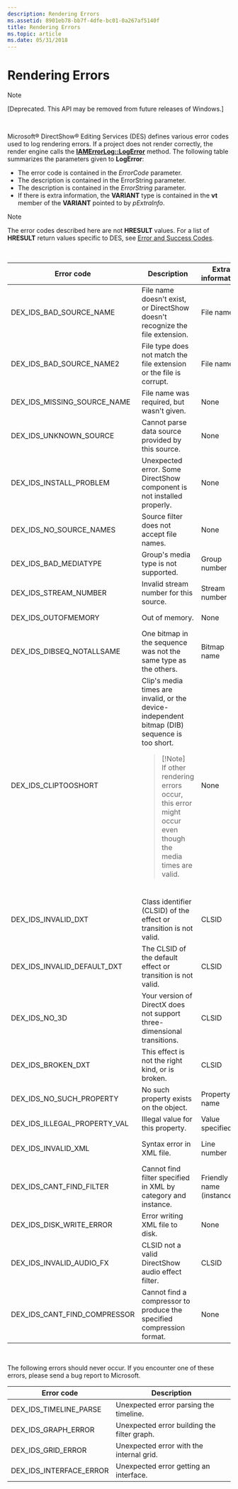 ```yaml
---
description: Rendering Errors
ms.assetid: 8901eb78-bb7f-4dfe-bc01-0a267af5140f
title: Rendering Errors
ms.topic: article
ms.date: 05/31/2018
---
```


# Rendering Errors

> [!Note]  
> \[Deprecated. This API may be removed from future releases of Windows.\]

 

Microsoft® DirectShow® Editing Services (DES) defines various error codes used to log rendering errors. If a project does not render correctly, the render engine calls the [**IAMErrorLog::LogError**](iamerrorlog-logerror.md) method. The following table summarizes the parameters given to **LogError**:

-   The error code is contained in the *ErrorCode* parameter.
-   The description is contained in the ErrorString parameter.
-   The description is contained in the *ErrorString* parameter.
-   If there is extra information, the **VARIANT** type is contained in the **vt** member of the **VARIANT** pointed to by *pExtraInfo*.

> [!Note]  
> The error codes described here are not **HRESULT** values. For a list of **HRESULT** return values specific to DES, see [Error and Success Codes](error-and-success-codes.md).

 



<table>
<colgroup>
<col style="width: 25%" />
<col style="width: 25%" />
<col style="width: 25%" />
<col style="width: 25%" />
</colgroup>
<thead>
<tr class="header">
<th>Error code</th>
<th>Description</th>
<th>Extra information</th>
<th>Variant type</th>
</tr>
</thead>
<tbody>
<tr class="odd">
<td>DEX_IDS_BAD_SOURCE_NAME</td>
<td>File name doesn't exist, or DirectShow doesn't recognize the file extension.</td>
<td>File name</td>
<td><strong>BSTR</strong></td>
</tr>
<tr class="even">
<td>DEX_IDS_BAD_SOURCE_NAME2</td>
<td>File type does not match the file extension or the file is corrupt.</td>
<td>File name</td>
<td><strong>BSTR</strong></td>
</tr>
<tr class="odd">
<td>DEX_IDS_MISSING_SOURCE_NAME</td>
<td>File name was required, but wasn't given.</td>
<td>None</td>
<td>Not applicable</td>
</tr>
<tr class="even">
<td>DEX_IDS_UNKNOWN_SOURCE</td>
<td>Cannot parse data source provided by this source.</td>
<td>None</td>
<td>Not applicable</td>
</tr>
<tr class="odd">
<td>DEX_IDS_INSTALL_PROBLEM</td>
<td>Unexpected error. Some DirectShow component is not installed properly.</td>
<td>None</td>
<td>Not applicable</td>
</tr>
<tr class="even">
<td>DEX_IDS_NO_SOURCE_NAMES</td>
<td>Source filter does not accept file names.</td>
<td>None</td>
<td>Not applicable</td>
</tr>
<tr class="odd">
<td>DEX_IDS_BAD_MEDIATYPE</td>
<td>Group's media type is not supported.</td>
<td>Group number</td>
<td><strong>int</strong></td>
</tr>
<tr class="even">
<td>DEX_IDS_STREAM_NUMBER</td>
<td>Invalid stream number for this source.</td>
<td>Stream number</td>
<td><strong>int</strong></td>
</tr>
<tr class="odd">
<td>DEX_IDS_OUTOFMEMORY</td>
<td>Out of memory.</td>
<td>None</td>
<td>Not applicable</td>
</tr>
<tr class="even">
<td>DEX_IDS_DIBSEQ_NOTALLSAME</td>
<td>One bitmap in the sequence was not the same type as the others.</td>
<td>Bitmap name</td>
<td><strong>BSTR</strong></td>
</tr>
<tr class="odd">
<td>DEX_IDS_CLIPTOOSHORT</td>
<td>Clip's media times are invalid, or the device-independent bitmap (DIB) sequence is too short.
<blockquote>
[!Note]<br />
If other rendering errors occur, this error might occur even though the media times are valid.
</blockquote>
<br/></td>
<td>None</td>
<td>Not applicable</td>
</tr>
<tr class="even">
<td>DEX_IDS_INVALID_DXT</td>
<td>Class identifier (CLSID) of the effect or transition is not valid.</td>
<td>CLSID</td>
<td><strong>BSTR</strong></td>
</tr>
<tr class="odd">
<td>DEX_IDS_INVALID_DEFAULT_DXT</td>
<td>The CLSID of the default effect or transition is not valid.</td>
<td>CLSID</td>
<td><strong>BSTR</strong></td>
</tr>
<tr class="even">
<td>DEX_IDS_NO_3D</td>
<td>Your version of DirectX does not support three-dimensional transitions.</td>
<td>CLSID</td>
<td><strong>BSTR</strong></td>
</tr>
<tr class="odd">
<td>DEX_IDS_BROKEN_DXT</td>
<td>This effect is not the right kind, or is broken.</td>
<td>CLSID</td>
<td><strong>BSTR</strong></td>
</tr>
<tr class="even">
<td>DEX_IDS_NO_SUCH_PROPERTY</td>
<td>No such property exists on the object.</td>
<td>Property name</td>
<td><strong>BSTR</strong></td>
</tr>
<tr class="odd">
<td>DEX_IDS_ILLEGAL_PROPERTY_VAL</td>
<td>Illegal value for this property.</td>
<td>Value specified</td>
<td><strong>VARIANT</strong></td>
</tr>
<tr class="even">
<td>DEX_IDS_INVALID_XML</td>
<td>Syntax error in XML file.</td>
<td>Line number</td>
<td>VT_I4 (4-byte integer)</td>
</tr>
<tr class="odd">
<td>DEX_IDS_CANT_FIND_FILTER</td>
<td>Cannot find filter specified in XML by category and instance.</td>
<td>Friendly name (instance)</td>
<td><strong>BSTR</strong></td>
</tr>
<tr class="even">
<td>DEX_IDS_DISK_WRITE_ERROR</td>
<td>Error writing XML file to disk.</td>
<td>None</td>
<td>Not applicable</td>
</tr>
<tr class="odd">
<td>DEX_IDS_INVALID_AUDIO_FX</td>
<td>CLSID not a valid DirectShow audio effect filter.</td>
<td>CLSID</td>
<td><strong>BSTR</strong></td>
</tr>
<tr class="even">
<td>DEX_IDS_CANT_FIND_COMPRESSOR</td>
<td>Cannot find a compressor to produce the specified compression format.</td>
<td>None</td>
<td>Not applicable</td>
</tr>
</tbody>
</table>



 

The following errors should never occur. If you encounter one of these errors, please send a bug report to Microsoft.



| Error code                 | Description                                 |
|----------------------------|---------------------------------------------|
| DEX\_IDS\_TIMELINE\_PARSE  | Unexpected error parsing the timeline.      |
| DEX\_IDS\_GRAPH\_ERROR     | Unexpected error building the filter graph. |
| DEX\_IDS\_GRID\_ERROR      | Unexpected error with the internal grid.    |
| DEX\_IDS\_INTERFACE\_ERROR | Unexpected error getting an interface.      |



 

 

 




